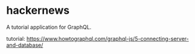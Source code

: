 # hackernews
A tutorial application for GraphQL.

tutorial: https://www.howtographql.com/graphql-js/5-connecting-server-and-database/
